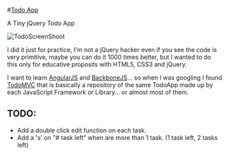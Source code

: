 #[Todo App](http://juanolvera.com/todoapp/ "Todo App")

A Tiny jQuery Todo App

![TodoScreenShoot](https://github.com/thinkxl/todoapp/blob/master/img/todo.png?raw=true)

I did it just for practice, I'm not a jQuery hacker even if you see the code is very primitive, maybe you can do it 1000 times better, but I wanted to do this only for educative proposits with HTML5, CSS3 and jQuery.

I want to learn [AngularJS](http://angularjs.org/) and [BackboneJS](http://backbonejs.org/)... so when I was googling I found [TodoMVC](http://addyosmani.github.com/todomvc/) that is basically a repository of the same TodoApp made up by each JavaScript Framework or Library... or almost most of them.

## TODO: ##
- Add a double click edit function on each task.
- Add a 's' on "# task left" when are more than 1 task. (1 task left, 2 tasks left)
